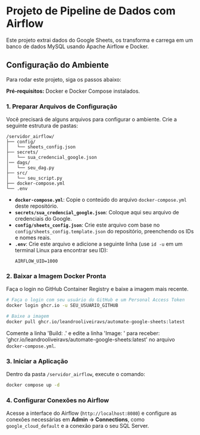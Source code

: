 # Projeto de Pipeline de Dados com Airflow

Este projeto extrai dados do Google Sheets, os transforma e carrega em um banco de dados MySQL usando Apache Airflow e Docker.

## Configuração do Ambiente

Para rodar este projeto, siga os passos abaixo:

**Pré-requisitos:** Docker e Docker Compose instalados.

### 1. Preparar Arquivos de Configuração
Você precisará de alguns arquivos para configurar o ambiente. Crie a seguinte estrutura de pastas:

```
/servidor_airflow/
├── config/
│   └── sheets_config.json
├── secrets/
│   └── sua_credencial_google.json
│── dags/
│   └── seu_dag.py
├── src/
│   └── seu_script.py
├── docker-compose.yml
└── .env
```

* **`docker-compose.yml`**: Copie o conteúdo do arquivo `docker-compose.yml` deste repositório.
* **`secrets/sua_credencial_google.json`**: Coloque aqui seu arquivo de credenciais do Google.
* **`config/sheets_config.json`**: Crie este arquivo com base no `config/sheets_config.template.json` do repositório, preenchendo os IDs e nomes reais.
* **`.env`**: Crie este arquivo e adicione a seguinte linha (use `id -u` em um terminal Linux para encontrar seu ID):
  ```env
  AIRFLOW_UID=1000
  ```

### 2. Baixar a Imagem Docker Pronta
Faça o login no GitHub Container Registry e baixe a imagem mais recente.
```bash
# Faça o login com seu usuário do GitHub e um Personal Access Token
docker login ghcr.io -u SEU_USUARIO_GITHUB

# Baixe a imagem
docker pull ghcr.io/leandrooliveiravs/automate-google-sheets:latest
```
Comente a linha 'Build: .' e edite a linha 'Image: ' para receber: 'ghcr.io/leandrooliveiravs/automate-google-sheets:latest' no arquivo `docker-compose.yml`.

### 3. Iniciar a Aplicação
Dentro da pasta `/servidor_airflow`, execute o comando:
```bash
docker compose up -d
```

### 4. Configurar Conexões no Airflow
Acesse a interface do Airflow (`http://localhost:8080`) e configure as conexões necessárias em **Admin -> Connections**, como `google_cloud_default` e a conexão para o seu SQL Server.